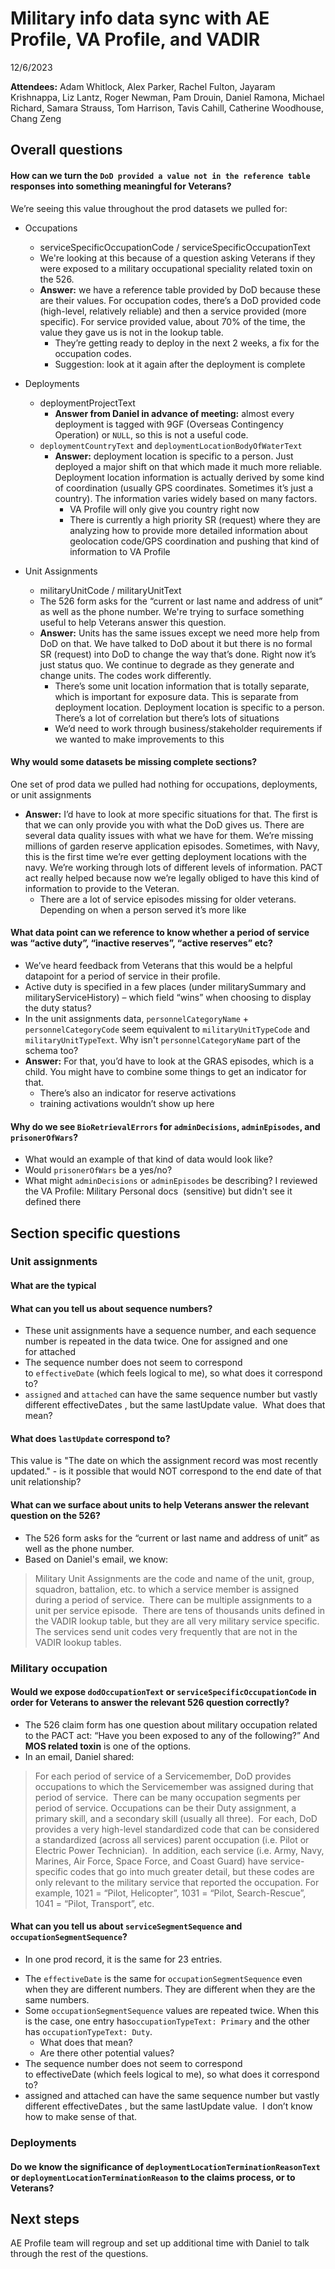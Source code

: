 # Military info data sync with AE Profile, VA Profile, and VADIR

12/6/2023

**Attendees:** Adam Whitlock, Alex Parker, Rachel Fulton, Jayaram Krishnappa, Liz Lantz, Roger Newman, Pam Drouin, Daniel Ramona, Michael Richard, Samara Strauss, Tom Harrison, Tavis Cahill, Catherine Woodhouse, Chang Zeng

## Overall questions
#### How can we turn the  `DoD provided a value not in the reference table` responses into something meaningful for Veterans?
We’re seeing this value throughout the prod datasets we pulled for:
* Occupations
  * serviceSpecificOccupationCode / serviceSpecificOccupationText
  * We're looking at this because of a question asking Veterans if they were exposed to a military occupational speciality related toxin on the 526.
  * **Answer:** we have a reference table provided by DoD because these are their values. For occupation codes, there’s a DoD provided code (high-level, relatively reliable) and then a service provided (more specific). For service provided value, about 70% of the time, the value they gave us is not in the lookup table. 
    * They’re getting ready to deploy in the next 2 weeks, a fix for the occupation codes. 
    * Suggestion: look at it again after the deployment is complete
* Deployments
  * deploymentProjectText
    - **Answer from Daniel in advance of meeting:** almost every deployment is tagged with 9GF (Overseas Contingency Operation) or `NULL`, so this is not a useful code.
  * `deploymentCountryText` and `deploymentLocationBodyOfWaterText`
    * **Answer:** deployment location is specific to a person. Just deployed a major shift on that which made it much more reliable. Deployment location information is actually derived by some kind of coordination (usually GPS coordinates. Sometimes it’s just a country). The information varies widely based on many factors. 
      * VA Profile will only give you country right now
      * There is currently a high priority SR (request) where they are analyzing how to provide more detailed information about geolocation code/GPS coordination and pushing that kind of information to VA Profile

* Unit Assignments
  * militaryUnitCode / militaryUnitText
  * The 526 form asks for the “current or last name and address of unit” as well as the phone number. We're trying to surface something useful to help Veterans answer this question.
  * **Answer:** Units has the same issues except we need more help from DoD on that. We have talked to DoD about it but there is no formal SR (request) into DoD to change the way that’s done. Right now it’s just status quo. We continue to degrade as they generate and change units. The codes work differently.  
    * There’s some unit location information that is totally separate, which is important for exposure data. This is separate from deployment location. Deployment location is specific to a person. There’s a lot of correlation but there’s lots of situations
    * We’d need to work through business/stakeholder requirements if we wanted to make improvements to this

#### Why would some datasets be missing complete sections?
One set of prod data we pulled had nothing for occupations, deployments, or unit assignments
- **Answer:** I’d have to look at more specific situations for that. The first is that we can only provide you with what the DoD gives us. There are several data quality issues with what we have for them. We’re missing millions of garden reserve application episodes. Sometimes, with Navy, this is the first time we’re ever getting deployment locations with the navy. We’re working through lots of different levels of information. PACT act really helped because now we’re legally obliged to have this kind of information to provide to the Veteran. 
  - There are a lot of service episodes missing for older veterans. Depending on when a person served it’s more like

#### What data point can we reference to know whether a period of service was “active duty”, “inactive reserves”, “active reserves” etc? 
- We’ve heard feedback from Veterans that this would be a helpful datapoint for a period of service in their profile.
- Active duty is specified in a few places (under militarySummary and militaryServiceHistory) – which field “wins” when choosing to display the duty status?
- In the unit assignments data, `personnelCategoryName` + `personnelCategoryCode` seem equivalent to `militaryUnitTypeCode` and `militaryUnitTypeText`. Why isn't `personnelCategoryName` part of the schema too?
- **Answer:** For that, you’d have to look at the GRAS episodes, which is a child. You might have to combine some things to get an indicator for that.  
  - There’s also an indicator for reserve activations
  - training activations wouldn’t show up here

#### Why do we see `BioRetrievalErrors` for `adminDecisions`, `adminEpisodes`, and `prisonerOfWars`?
- What would an example of that kind of data would look like?  
- Would `prisonerOfWars` be a yes/no? 
- What might `adminDecisions` or `adminEpisodes` be describing? I reviewed the VA Profile: Military Personal docs  (sensitive) but didn't see it defined there

## Section specific questions

### Unit assignments

#### What are the typical
#### What can you tell us about sequence numbers?
* These unit assignments have a sequence number, and each sequence number is repeated in the data twice. One for assigned and one for attached
* The sequence number does not seem to correspond to `effectiveDate` (which feels logical to me), so what does it correspond to?
* `assigned` and `attached` can have the same sequence number but vastly different effectiveDates , but the same lastUpdate value.  What does that mean?

#### What does `lastUpdate` correspond to? 
This value is "The date on which the assignment record was most recently updated." - is it possible that would NOT correspond to the end date of that unit relationship?

#### What can we surface about units to help Veterans answer the relevant question on the 526?

- The 526 form asks for the “current or last name and address of unit” as well as the phone number. 
- Based on Daniel's email, we know:
> Military Unit Assignments are the code and name of the unit, group, squadron, battalion, etc. to which a service member is assigned during a period of service.  There can be multiple assignments to a unit per service episode.  There are tens of thousands units defined in the VADIR lookup table, but they are all very military service specific.  The services send unit codes very frequently that are not in the VADIR lookup tables.



### Military occupation

#### Would we expose `dodOccupationText` or `serviceSpecificOccupationCode` in order for Veterans to answer the relevant 526 question correctly?
- The 526 claim form has one question about military occupation related to the PACT act: “Have you been exposed to any of the following?” And **MOS related toxin** is one of the options. 
- In an email, Daniel shared:
> For each period of service of a Servicemember, DoD provides occupations to which the Servicemember was assigned during that period of service.  There can be many occupation segments per period of service. Occupations can be their Duty assignment, a primary skill, and a secondary skill (usually all three).  For each, DoD provides a very high-level standardized code that can be considered a standardized (across all services) parent occupation (i.e. Pilot or Electric Power Technician).  In addition, each service (i.e. Army, Navy, Marines, Air Force, Space Force, and Coast Guard) have service-specific codes that go into much greater detail, but these codes are only relevant to the military service that reported the occupation. For example, 1021 = “Pilot, Helicopter”, 1031 = “Pilot, Search-Rescue”, 1041 = “Pilot, Transport”, etc.

#### What can you tell us about `serviceSegmentSequence` and `occupationSegmentSequence`? 
- In one prod record, it is the same for 23 entries.
* The `effectiveDate` is the same for `occupationSegmentSequence` even when they are different numbers.  They are different when they are the same numbers. 
* Some `occupationSegmentSequence` values are repeated twice. When this is the case,  one entry has`occupationTypeText: Primary` and the other has `occupationTypeText: Duty`. 
  * What does that mean? 
  * Are there other potential values?
* The sequence number does not seem to correspond to effectiveDate (which feels logical to me), so what does it correspond to?
* assigned and attached can have the same sequence number but vastly different effectiveDates , but the same lastUpdate value.  I don’t know how to make sense of that.

### Deployments
#### Do we know the significance of `deploymentLocationTerminationReasonText` or `deploymentLocationTerminationReason` to the claims process, or to Veterans?

## Next steps
AE Profile team will regroup and set up additional time with Daniel to talk through the rest of the questions.
